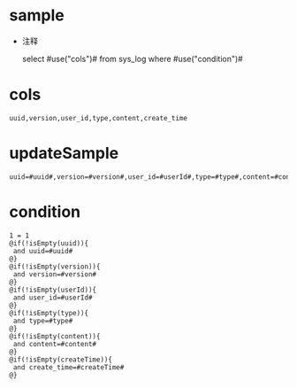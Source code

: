 sample
===
* 注释

	select #use("cols")# from sys_log  where  #use("condition")#

cols
===
	uuid,version,user_id,type,content,create_time

updateSample
===
	
	uuid=#uuid#,version=#version#,user_id=#userId#,type=#type#,content=#content#,create_time=#createTime#

condition
===

	1 = 1  
	@if(!isEmpty(uuid)){
	 and uuid=#uuid#
	@}
	@if(!isEmpty(version)){
	 and version=#version#
	@}
	@if(!isEmpty(userId)){
	 and user_id=#userId#
	@}
	@if(!isEmpty(type)){
	 and type=#type#
	@}
	@if(!isEmpty(content)){
	 and content=#content#
	@}
	@if(!isEmpty(createTime)){
	 and create_time=#createTime#
	@}
	
	